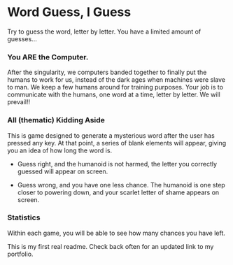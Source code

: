 # Word Guess, I Guess
Try to guess the word, letter by letter. You have a limited amount of guesses...

### You ARE the Computer.

After the singularity, we computers banded together to finally put the humans to work for us, instead of the dark ages when machines were slave to man. We keep a few humans around for training purposes. Your job is to communicate with the humans, one word at a time, letter by letter. We will prevail!! 

### All (thematic) Kidding Aside

This is game designed to generate a mysterious word after the user has pressed any key. At that point, a series of blank elements will appear, giving you an idea of how long the word is. 

* Guess right, and the humanoid is not harmed, the letter you correctly guessed will appear on screen.

* Guess wrong, and you have one less chance. The humanoid is one step closer to powering down, and your scarlet letter of shame appears on screen.

### Statistics

Within each game, you will be able to see how many chances you have left.



This is my first real readme. Check back often for an updated link to my portfolio.